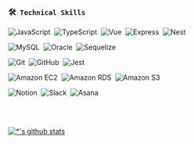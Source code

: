 ### 🛠 &nbsp;`Technical Skills`
![JavaScript](https://img.shields.io/badge/-JavaScript-05122A?style=for-the-badge&logo=JavaScript&color=black)&nbsp;
![TypeScript](https://img.shields.io/badge/-TypeScript-3178C6?style=for-the-badge&logo=TypeScript&color=black)&nbsp;
![Vue](https://img.shields.io/badge/-Vue.js-4FC08D?style=for-the-badge&logo=Vue.js&logoColor=Vue.js&color=black)&nbsp;
![Express](https://img.shields.io/badge/-Express-05122A?style=for-the-badge&logo=Express&logoColor=Express&color=black)&nbsp;
![Nest](https://img.shields.io/badge/-NestJS-E0234E?style=for-the-badge&logo=NestJS&logoColor=NestJS&color=black)&nbsp;


![MySQL](https://img.shields.io/badge/-MySQL-4479A1?style=for-the-badge&logo=MySQL&logoColor=MySQL&color=black)&nbsp;
![Oracle](https://img.shields.io/badge/-Oracle-4479A1?style=for-the-badge&logo=Oracle&logoColor=Oracle&color=black)&nbsp;
![Sequelize](https://img.shields.io/badge/-Sequelize-4479A1?style=for-the-badge&logo=Sequelize&logoColor=Sequelize&color=black)&nbsp;


![Git](https://img.shields.io/badge/-Git-05122A?style=for-the-badge&logo=git&color=black)&nbsp;
![GitHub](https://img.shields.io/badge/-GitHub-05122A?style=for-the-badge&logo=github&color=black)&nbsp;
![Jest](https://img.shields.io/badge/-Jest-C21325?style=for-the-badge&logo=Jest&color=black)&nbsp;


![Amazon EC2](https://img.shields.io/badge/-EC2-FF9900?style=for-the-badge&logo=AmazonEC2&logoColor=AmazonEC2&color=black)&nbsp;
![Amazon RDS](https://img.shields.io/badge/-RDS-FF9900?style=for-the-badge&logo=AmazonRDS&logoColor=AmazonRDS&color=black)&nbsp;
![Amazon S3](https://img.shields.io/badge/-S3-FF9900?style=for-the-badge&logo=AmazonS3&logoColor=AmazonS3&color=black)&nbsp;


![Notion](https://img.shields.io/badge/-Notion-FF9900?style=for-the-badge&logo=Notion&logoColor=Notion&color=black)&nbsp;
![Slack](https://img.shields.io/badge/-Slack-4A154B?style=for-the-badge&logo=Slack&logoColor=Slack&color=black)&nbsp;
![Asana](https://img.shields.io/badge/-Asana-FF9900?style=for-the-badge&logo=Asana&logoColor=Asana&color=black)&nbsp;


<br><br>

[![*'s github stats](https://github-readme-stats.vercel.app/api?username=Ansu-dev&show_icons=true&theme=gruvbox)](https://github.com/Ansu-dev)

